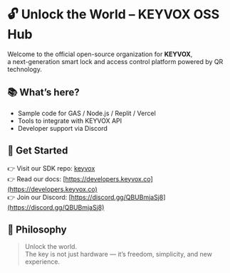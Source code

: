 # 🔓 Unlock the World – KEYVOX OSS Hub

Welcome to the official open-source organization for **KEYVOX**,  
a next-generation smart lock and access control platform powered by QR technology.

## 📚 What’s here?

- Sample code for GAS / Node.js / Replit / Vercel
- Tools to integrate with KEYVOX API
- Developer support via Discord

## 🚀 Get Started

👉 Visit our SDK repo: [keyvox](https://github.com/Unlock-the-World/keyvox)  
👉 Read our docs: [https://developers.keyvox.co](https://developers.keyvox.co)  
👉 Join our Discord: [https://discord.gg/QBUBmjaSj8](https://discord.gg/QBUBmjaSj8)

## 🧠 Philosophy

> Unlock the world.  
> The key is not just hardware — it’s freedom, simplicity, and new experience.
